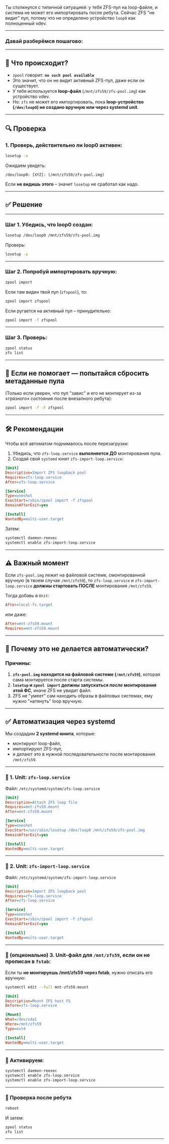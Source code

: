 Ты столкнулся с типичной ситуацией: у тебя ZFS-пул на loop-файле, и система не может его импортировать после ребута. Сейчас ZFS "не видит" пул, потому что не определено устройство `loop0` как полноценный vdev.

---

### Давай разберёмся пошагово:

---

## 🧠 Что происходит?

- `zpool` говорит: **`no such pool available`**
- Это значит, что он не видит активный ZFS-пул, даже если он существует.
- У тебя используется **loop-файл** (`/mnt/zfs59/zfs-pool.img`) как устройство vdev.
- Но: `zfs` не может его импортировать, пока **loop-устройство (`/dev/loop0`) не создано вручную или через systemd unit**.

---

## 🔍 Проверка

### 1. Проверь, действительно ли loop0 активен:

```bash
losetup -a
```

Ожидаем увидеть:
```
/dev/loop0: [XYZ]: (/mnt/zfs59/zfs-pool.img)
```

Если **не видишь этого** – значит `losetup` не сработал как надо.

---

## ✅ Решение

---

### Шаг 1. Убедись, что loop0 создан:

```bash
losetup /dev/loop0 /mnt/zfs59/zfs-pool.img
```

Проверь:

```bash
losetup -a
```

---

### Шаг 2. Попробуй импортировать вручную:

```bash
zpool import
```

Если там виден твой пул (`zfspool`), то:

```bash
zpool import zfspool
```

Если ругается на активный пул – принудительно:

```bash
zpool import -f zfspool
```

---

### Шаг 3. Проверь:

```bash
zpool status
zfs list
```

---

## 🔁 Если не помогает — попытайся сбросить метаданные пула

(Только если уверен, что пул "завис" и его не монтирует из-за «грязного» состояния после внезапного ребута):

```bash
zpool import -f -F zfspool
```

---

## 🛠 Рекомендации

Чтобы всё автоматом поднималось после перезагрузки:

1. Убедись, что `zfs-loop.service` **выполняется ДО** монтирования пула.
2. Создай свой `systemd` юнит `zfs-import-loop.service`:

```ini
[Unit]
Description=Import ZFS loopback pool
Requires=zfs-loop.service
After=zfs-loop.service

[Service]
Type=oneshot
ExecStart=/sbin/zpool import -f zfspool
RemainAfterExit=yes

[Install]
WantedBy=multi-user.target
```

Затем:

```bash
systemctl daemon-reexec
systemctl enable zfs-import-loop.service
```

---

## ⚠️ Важный момент

Если `zfs-pool.img` лежит на файловой системе, смонтированной вручную (в твоем случае `/mnt/zfs59`), то `zfs-loop.service` и `zfs-import-loop.service` **должны стартовать ПОСЛЕ** монтирования `/mnt/zfs59`.

Тогда добавь в `Unit`:

```ini
After=local-fs.target
```

или даже:

```ini
After=mnt-zfs59.mount
Requires=mnt-zfs59.mount
```

---

## 📌 Почему это не делается автоматически?

### Причины:
1. **`zfs-pool.img` находится на файловой системе (`/mnt/zfs59`)**, которая сама монтируется после старта системы.
2. **`losetup` и `zpool import` должны запускаться *после* монтирования этой ФС**, иначе ZFS не увидит файл.
3. ZFS не "умеет" сам находить образы в файловых системах, ему нужно "натянуть" loop вручную.

---

## ✅ Автоматизация через systemd

Мы создадим **2 systemd юнита**, которые:
- монтируют loop-файл,
- импортируют ZFS-пул,
- и делают это в нужной последовательности после монтирования `/mnt/zfs59`.

---

### 🔧 1. Unit: `zfs-loop.service`

Файл: `/etc/systemd/system/zfs-loop.service`

```ini
[Unit]
Description=Attach ZFS loop file
Requires=mnt-zfs59.mount
After=mnt-zfs59.mount

[Service]
Type=oneshot
ExecStart=/usr/sbin/losetup /dev/loop0 /mnt/zfs59/zfs-pool.img
RemainAfterExit=yes

[Install]
WantedBy=multi-user.target
```

---

### 🔧 2. Unit: `zfs-import-loop.service`

Файл: `/etc/systemd/system/zfs-import-loop.service`

```ini
[Unit]
Description=Import ZFS loopback pool
Requires=zfs-loop.service
After=zfs-loop.service

[Service]
Type=oneshot
ExecStart=/sbin/zpool import -f zfspool
RemainAfterExit=yes

[Install]
WantedBy=multi-user.target
```

---

### 🔧 (опционально) 3. Unit-файл для `/mnt/zfs59`, если он не прописан в `fstab`:

Если ты **не монтируешь /mnt/zfs59 через fstab**, нужно описать его вручную:

```bash
systemctl edit --full mnt-zfs59.mount
```

```ini
[Unit]
Description=Mount ZFS host FS
Before=zfs-loop.service

[Mount]
What=/dev/sda1
Where=/mnt/zfs59
Type=ext4

[Install]
WantedBy=multi-user.target
```

---

### 🚀 Активируем:

```bash
systemctl daemon-reexec
systemctl enable zfs-loop.service
systemctl enable zfs-import-loop.service
```

---

### 🔄 Проверка после ребута

```bash
reboot
```

И затем:

```bash
zpool status
zfs list
```

---

